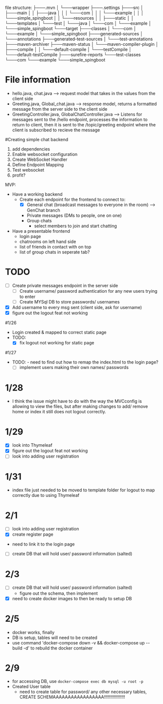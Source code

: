 file structure:
├───.mvn
│   └───wrapper
├───.settings
├───src
│   ├───main
│   │   ├───java
│   │   │   └───com
│   │   │       └───example
│   │   │           └───simple_spingboot
│   │   └───resources
│   │       ├───static
│   │       └───templates
│   └───test
│       └───java
│           └───com
│               └───example
│                   └───simple_spingboot
└───target
    ├───classes
    │   └───com
    │       └───example
    │           └───simple_spingboot
    ├───generated-sources
    │   └───annotations
    ├───generated-test-sources
    │   └───test-annotations
    ├───maven-archiver
    ├───maven-status
    │   └───maven-compiler-plugin
    │       ├───compile
    │       │   └───default-compile
    │       └───testCompile
    │           └───default-testCompile
    ├───surefire-reports
    └───test-classes
        └───com
            └───example
                └───simple_spingboot

# File information
- hello.java, chat.java --> request model that takes in the values from the client side
- Greeting.java, Global_chat.java --> response model, returns a formatted message from the server side to the client side
- GreetingController.java, GlobalChatController.java --> Listens for messages sent to the /hello endpoint, processes the information to return to client, then it is sent to the /topic/greeting endpoint where the client is subscribed to recieve the message

#Creating simple chat backend
1. add dependencies
2. Enable websocket configuration
3. Create WebSocket Handler
4. Define Endpoint Mapping
5. Test websocket
6. profit?

MVP:
- Have a working backend
    - Create each endpoint for the frontend to connect to:
       - [x] General chat (broadcast messages to everyone in the room) --> GenChat branch
        - Private messages (DMs to people, one on one)
        - Group chats
            - select members to join and start chatting
- Have a presentable frontend
    - login page
    - chatrooms on left hand side
    - list of friends in contact with on top
    - list of group chats in seperate tab?

# TODO
-  [ ] Create private messages endpoint in the server side
    -   [ ] Create username/ password authentication for any new users trying to enter
    -   [ ] Create MYSql DB to store passwords/ usernames
- [x] Add username to every msg sent (client side, ask for username)
- [x] figure out the logout feat not working

#1/26
- Login created & mapped to correct static page
- TODO: 
  - [x] fix logout not working for static page

#1/27
- TODO: 
        - need to find out how to remap the index.html to the login page?
    - [ ] implement users making their own names/ passwords

# 1/28
- I think the issue might have to do with the way the MVCconfig is allowing to view the files, but after making changes to add/ remove home or index it still does not logout correctly.

# 1/29
- [x] look into Thymeleaf
- [x] figure out the logout feat not working
- [ ] look into adding user registration

# 1/31
- index file just needed to be moved to template folder for logout to map correctly due to using Thymeleaf

# 2/1
- [ ] look into adding user registration
- [x] create register page
- need to link it to the login page
- [ ] create DB that will hold user/ password information (salted)

# 2/3
- [ ] create DB that will hold user/ password information (salted)
    - figure out the schema, then implement
- [x] need to create docker images to then be ready to setup DB

# 2/5
- docker works, finally
- DB is setup, tables will need to be created
- use command 'docker-compose down -v && docker-compose up --build -d' to rebuild the docker container

# 2/9
- for accessing DB, use `docker-compose exec db mysql -u root -p`
- Created User table
    - need to create table for password/ any other necessary tables, CREATE SCHEMAAAAAAAAAAAAAAAAA!!!!!!!!!!!!!!!!!
